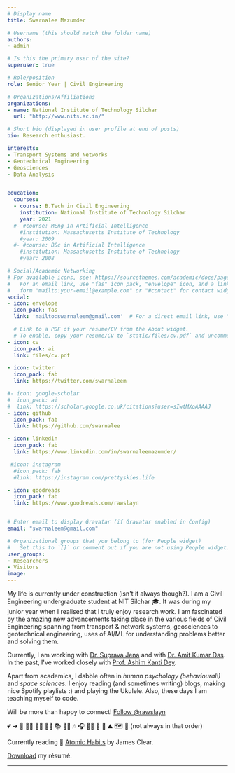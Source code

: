 ```yaml
---
# Display name
title: Swarnalee Mazumder

# Username (this should match the folder name)
authors:
- admin

# Is this the primary user of the site?
superuser: true

# Role/position
role: Senior Year | Civil Engineering

# Organizations/Affiliations
organizations:
- name: National Institute of Technology Silchar
  url: "http://www.nits.ac.in/"

# Short bio (displayed in user profile at end of posts)
bio: Research enthusiast.

interests:
- Transport Systems and Networks
- Geotechnical Engineering
- Geosciences
- Data Analysis


education:
  courses:
  - course: B.Tech in Civil Engineering
    institution: National Institute of Technology Silchar
    year: 2021
  #- #course: MEng in Artificial Intelligence
    #institution: Massachusetts Institute of Technology
    #year: 2009
  #- #course: BSc in Artificial Intelligence
    #institution: Massachusetts Institute of Technology
    #year: 2008

# Social/Academic Networking
# For available icons, see: https://sourcethemes.com/academic/docs/page-builder/#icons
#   For an email link, use "fas" icon pack, "envelope" icon, and a link in the
#   form "mailto:your-email@example.com" or "#contact" for contact widget.
social:
- icon: envelope
  icon_pack: fas
  link: 'mailto:swarnaleem@gmail.com'  # For a direct email link, use "mailto:test@example.org".

  # Link to a PDF of your resume/CV from the About widget.
  # To enable, copy your resume/CV to `static/files/cv.pdf` and uncomment the lines below.
- icon: cv
  icon_pack: ai
  link: files/cv.pdf

- icon: twitter
  icon_pack: fab
  link: https://twitter.com/swarnaleem

#- icon: google-scholar
#  icon_pack: ai
#  link: https://scholar.google.co.uk/citations?user=sIwtMXoAAAAJ
- icon: github
  icon_pack: fab
  link: https://github.com/swarnalee

- icon: linkedin
  icon_pack: fab
  link: https://www.linkedin.com/in/swarnaleemazumder/

 #icon: instagram
  #icon_pack: fab
  #link: https://instagram.com/prettyskies.life

- icon: goodreads
  icon_pack: fab
  link: https://www.goodreads.com/rawslayn


# Enter email to display Gravatar (if Gravatar enabled in Config)
email: "swarnaleem@gmail.com"

# Organizational groups that you belong to (for People widget)
#   Set this to `[]` or comment out if you are not using People widget.
user_groups:
- Researchers
- Visitors
image:
---
```

My life is currently under construction (isn't it always though?).
I am a Civil Engineering undergraduate student at NIT Silchar :mortar_board:. It was during my junior year when I realised that I truly enjoy research work. I am fascinated by the amazing new advancements taking place in the various fields of Civil Engineering spanning from transport & network systems, geosciences to geotechnical engineering, uses of AI/ML for understanding problems better and solving them.

Currently, I am working with [Dr. Suprava Jena](http://www.nits.ac.in/departments/civil/civil.php) and with [Dr. Amit Kumar Das](http://www.nits.ac.in/departments/civil/civil.php).
In the past, I've worked closely with [Prof. Ashim Kanti Dey](http://www.nits.ac.in/departments/civil/civil.php).


Apart from academics, I dabble often in *human psychology (behavioural!)* and *space sciences*. I enjoy reading (and sometimes writing) blogs, making nice Spotify playlists :) and playing the Ukulele. Also, these days I am teaching myself to code.

Will be more than happy to connect! <a href="https://twitter.com/rawslayn?ref_src=twsrc%5Etfw" class="twitter-follow-button" data-show-count="false">Follow @rawslayn</a><script async src="https://platform.twitter.com/widgets.js" charset="utf-8"></script>

:two_hearts: ➜ :city_sunrise: :running_woman: :swimming_woman:  :woman_student: :books: :woman_technologist: :notes: :headphones: :woman_cook: :seedling: :dancer: :mountain: :world_map: :city_sunset: (not always in that order) 

Currently reading :book: [Atomic Habits](https://jamesclear.com/atomic-habits) by James Clear.

 <i class="fas fa-download"></i> [Download](/files/cv.pdf) my résumé.

---